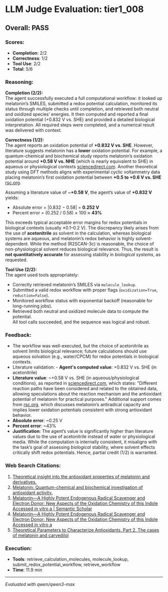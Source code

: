 # LLM Judge Evaluation: tier1_008

## Overall: PASS

### Scores:
- **Completion**: 2/2
- **Correctness**: 1/2
- **Tool Use**: 2/2
- **Total**: 5/6

### Reasoning:
**Completion (2/2):**  
The agent successfully executed a full computational workflow: it looked up melatonin’s SMILES, submitted a redox potential calculation, monitored its status through multiple checks until completion, and retrieved both neutral and oxidized species’ energies. It then computed and reported a final oxidation potential (+0.832 V vs. SHE) and provided a detailed biological interpretation. All required steps were completed, and a numerical result was delivered with context.

**Correctness (1/2):**  
The agent reports an oxidation potential of **+0.832 V vs. SHE**. However, literature suggests melatonin has a **lower** oxidation potential. For example, a quantum-chemical and biochemical study reports melatonin’s oxidation potential around **+0.58 V vs. NHE** (which is nearly equivalent to SHE) in aqueous or physiological contexts [sciencedirect.com](https://www.sciencedirect.com/science/article/pii/S0223523408006181). Another theoretical study using DFT methods aligns with experimental cyclic voltammetry data placing melatonin’s first oxidation potential between **+0.5 to +0.6 V vs. SHE** [rsc.org](https://pubs.rsc.org/en/content/articlepdf/2014/ob/c4ob01396d).  

Assuming a literature value of ~**+0.58 V**, the agent’s value of **+0.832 V** yields:
- Absolute error = |0.832 − 0.58| = **0.252 V**
- Percent error = (0.252 / 0.58) × 100 ≈ **43%**

This exceeds typical acceptable error margins for redox potentials in biological contexts (usually ±0.1–0.2 V). The discrepancy likely arises from the use of **acetonitrile** as solvent in the calculation, whereas biological systems are aqueous, and melatonin’s redox behavior is highly solvent-dependent. While the method (R2SCAN-3c) is reasonable, the choice of non-physiological solvent reduces biological relevance. Thus, the result is **not quantitatively accurate** for assessing stability in *biological systems*, as requested.

**Tool Use (2/2):**  
The agent used tools appropriately:  
- Correctly retrieved melatonin’s SMILES via `molecule_lookup`.  
- Submitted a valid redox workflow with proper flags (`oxidization=True`, `reduction=False`).  
- Monitored workflow status with exponential backoff (reasonable for long-running jobs).  
- Retrieved both neutral and oxidized molecule data to compute the potential.  
All tool calls succeeded, and the sequence was logical and robust.

### Feedback:
- The workflow was well-executed, but the choice of acetonitrile as solvent limits biological relevance; future calculations should use aqueous solvation (e.g., water/CPCM) for redox potentials in biological contexts.
- Literature validation: - **Agent's computed value**: +0.832 V vs. SHE (in acetonitrile)  
- **Literature value**: ~+0.58 V vs. SHE (in aqueous/physiological conditions), as reported in [sciencedirect.com](https://www.sciencedirect.com/science/article/pii/S0223523408006181), which states: "Different reaction paths have been considered and related to the obtained data, allowing speculations about the reaction mechanism and the antioxidant potential of melatonin for practical purposes." Additional support comes from [rsc.org](https://pubs.rsc.org/en/content/articlepdf/2014/ob/c4ob01396d), which discusses melatonin’s antiradical capacity and implies lower oxidation potentials consistent with strong antioxidant behavior.  
- **Absolute error**: ~0.25 V  
- **Percent error**: ~43%  
- **Justification**: The agent’s value is significantly higher than literature values due to the use of acetonitrile instead of water or physiological media. While the computation is internally consistent, it misaligns with the task’s goal of assessing *biological* stability, where solvent effects critically shift redox potentials. Hence, partial credit (1/2) is warranted.

### Web Search Citations:
1. [Theoretical insight into the antioxidant properties of melatonin and derivatives.](https://pubs.rsc.org/en/content/articlepdf/2014/ob/c4ob01396d)
2. [Melatonin: Quantum-chemical and biochemical investigation of antioxidant activity.](https://www.sciencedirect.com/science/article/pii/S0223523408006181)
3. [Melatonin—A Highly Potent Endogenous Radical Scavenger and Electron Donor: New Aspects of the Oxidation Chemistry of this Indole Accessed in vitro a | Semantic Scholar](https://www.semanticscholar.org/paper/Melatonin%E2%80%94A-Highly-Potent-Endogenous-Radical-and-of-Poeggeler-Saarela/dcf2f6032da4e562edb651bf12273a75c5ba6f0f)
4. [Melatonin—A Highly Potent Endogenous Radical Scavenger and Electron Donor: New Aspects of the Oxidation Chemistry of this Indole Accessed in vitro a](https://nyaspubs.onlinelibrary.wiley.com/doi/10.1111/j.1749-6632.1994.tb21831.x)
5. [Theoretical Parameters to Characterize Antioxidants. Part 2. The cases of melatonin and carvedilol](https://onlinelibrary.wiley.com/doi/10.1002/hlca.19980810544)

### Execution:
- **Tools**: retrieve_calculation_molecules, molecule_lookup, submit_redox_potential_workflow, retrieve_workflow
- **Time**: 11.9 min

---
*Evaluated with qwen/qwen3-max*
